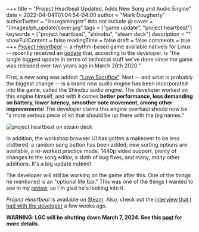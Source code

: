 +++
title = "Project Heartbeat Updated, Adds New Song and Audio Engine"
date = 2022-04-04T01:04:54-04:00
author = "Mark Dougherty"
authorTwitter = "linuxgamingctr" #do not include @
cover = "/images/ph_update/cover.jpg"
tags = ["game update", "project heartbeat"]
keywords = ["project heartbeat", "shinobu", "steam deck"]
description = ""
showFullContent = false
readingTime = false
draft = false
comments = true
+++
[*Project Heartbeat*](https://linuxgamingcentral.com/posts/project_heartbeat_review/) -- a rhythm-based game available natively for Linux -- recently received an [update](https://store.steampowered.com/news/app/1216230/view/3210511089561606346) that, according to the developer, is "the single biggest update in terms of technical stuff we've done since the game was released over two years ago in March 26th 2020."

First, a new song was added: ["Love Sacrifice"](https://www.youtube.com/watch?v=ME5KysG3VQo). Next -- and what is probably the biggest change -- is a brand new audio engine has been incorporated into the game, called the Shinobu audio engine. The developer worked on this engine himself, and with it comes **better performance, less demanding on battery, lower latency, smoother note movement, among other improvements**! The developer claims this engine overhaul should now be "a more serious piece of kit that should be up there with the big names."

![project heartbeat on steam deck](/images/ph_update/deck.jpg)

In addition, the workshop browser UI has gotten a makeover to be less cluttered, a random song button has been added, new sorting options are available, a re-worked practice mode, 1440p video support, plenty of changes to the song editor, a sloth of bug fixes, and many, *many* other additions. It's a big update indeed!

The developer will still be working on the game after this. One of the things he mentioned is an "optional life bar." This was one of the things I wanted to see in my [review](https://linuxgamingcentral.com/posts/project_heartbeat_review/), so I'm glad he's looking into it.

*Project Heartbeat* is available on [Steam](https://store.steampowered.com/app/1216230/Project_Heartbeat/). Also, check out the [interview that I had with the developer](https://linuxgamingcentral.com/posts/interview_with_ph_dev/) a few weeks ago.

**WARNING: LGC will be shutting down March 7, 2024. See this [post](https://linuxgamingcentral.com/posts/the-end-of-lgc/) for more details.**
